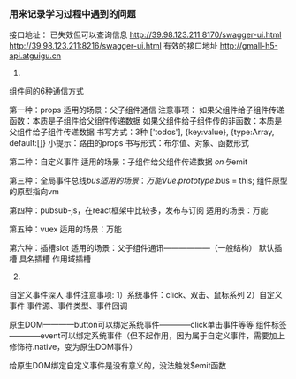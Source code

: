 ### 用来记录学习过程中遇到的问题

接口地址：
已失效但可以查询信息
http://39.98.123.211:8170/swagger-ui.html
http://39.98.123.211:8216/swagger-ui.html
有效的接口地址
http://gmall-h5-api.atguigu.cn

1.
组件间的6种通信方式

第一种：props
适用的场景：父子组件通信
注意事项：
如果父组件给子组件传递函数：本质是子组件给父组件传递数据
如果父组件给子组件传的非函数：本质是父组件给子组件传递数据
书写方式：3种
['todos'], {key:value}, {type:Array, default:[]}
小提示：路由的props
书写形式：布尔值、对象、函数形式

第二种：自定义事件
适用的场景：子组件给父组件传递数据
$on与$emit

第三种：全局事件总线$bus
适用的场景：万能
Vue.prototype.$bus = this; 组件原型的原型指向vm

第四种：pubsub-js，在react框架中比较多，发布与订阅
适用的场景：万能

第五种：vuex
适用的场景：万能

第六种：插槽slot
适用的场景：父子组件通讯——————（一般结构）
默认插槽
具名插槽
作用域插槽

2.
自定义事件深入
事件注意事项:
1）系统事件：click、双击、鼠标系列
2）自定义事件
事件源、事件类型、事件回调

原生DOM————button可以绑定系统事件————click单击事件等等
组件标签————event可以绑定系统事件（但不起作用，因为属于自定义事件，需要加上修饰符.native，变为原生DOM事件）

给原生DOM绑定自定义事件是没有意义的，没法触发$emit函数